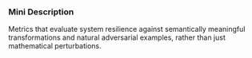 ### Mini Description

Metrics that evaluate system resilience against semantically meaningful transformations and natural adversarial examples, rather than just mathematical perturbations.
